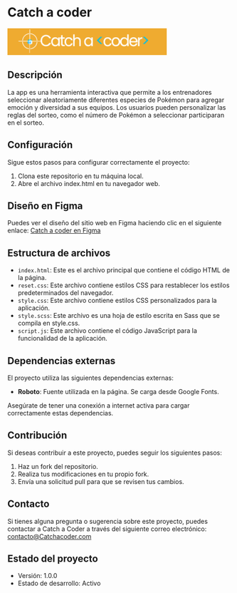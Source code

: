 # Catch a coder

![Catch a coder Logo](assets/logo.png)

## Descripción

La app es una herramienta interactiva que permite a los entrenadores seleccionar aleatoriamente diferentes especies de Pokémon para agregar emoción y diversidad a sus equipos. Los usuarios pueden personalizar las reglas del sorteo, como el número de Pokémon a seleccionar participaran en el sorteo.

## Configuración

Sigue estos pasos para configurar correctamente el proyecto:

1. Clona este repositorio en tu máquina local.
2. Abre el archivo index.html en tu navegador web.

## Diseño en Figma

Puedes ver el diseño del sitio web en Figma haciendo clic en el siguiente enlace: [Catch a coder en Figma](https://www.figma.com/file/KJLN8lWWDOmyR4tuXsUYxc/Catch-a-coder?type=design&node-id=0-1&mode=design&t=hlyum0ExAdvnXc6D-0)

## Estructura de archivos

- `index.html`: Este es el archivo principal que contiene el código HTML de la página.
- `reset.css`: Este archivo contiene estilos CSS para restablecer los estilos predeterminados del navegador.
- `style.css`: Este archivo contiene estilos CSS personalizados para la aplicación.
- `style.scss`: Este archivo es una hoja de estilo escrita en Sass que se compila en style.css.
- `script.js`: Este archivo contiene el código JavaScript para la funcionalidad de la aplicación.
## Dependencias externas

El proyecto utiliza las siguientes dependencias externas:

- **Roboto**: Fuente utilizada en la página. Se carga desde Google Fonts.

Asegúrate de tener una conexión a internet activa para cargar correctamente estas dependencias.

## Contribución

Si deseas contribuir a este proyecto, puedes seguir los siguientes pasos:

1. Haz un fork del repositorio.
2. Realiza tus modificaciones en tu propio fork.
3. Envía una solicitud pull para que se revisen tus cambios.

## Contacto

Si tienes alguna pregunta o sugerencia sobre este proyecto, puedes contactar a Catch a Coder a través del siguiente correo electrónico: contacto@Catchacoder.com

## Estado del proyecto

- Versión: 1.0.0
- Estado de desarrollo: Activo